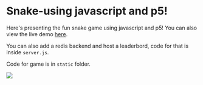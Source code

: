 # Snake-using javascript and p5!

Here's presenting the fun snake game using javascript and p5! You can also view the live demo [here](https://p5js.org/examples/interaction-snake-game.html).

You can also add a redis backend and host a leaderbord, code for that is inside `server.js`.

Code for game is in `static` folder.

![](https://github.com/prashantgupta24/snake-javascript/blob/master/snake.gif)
